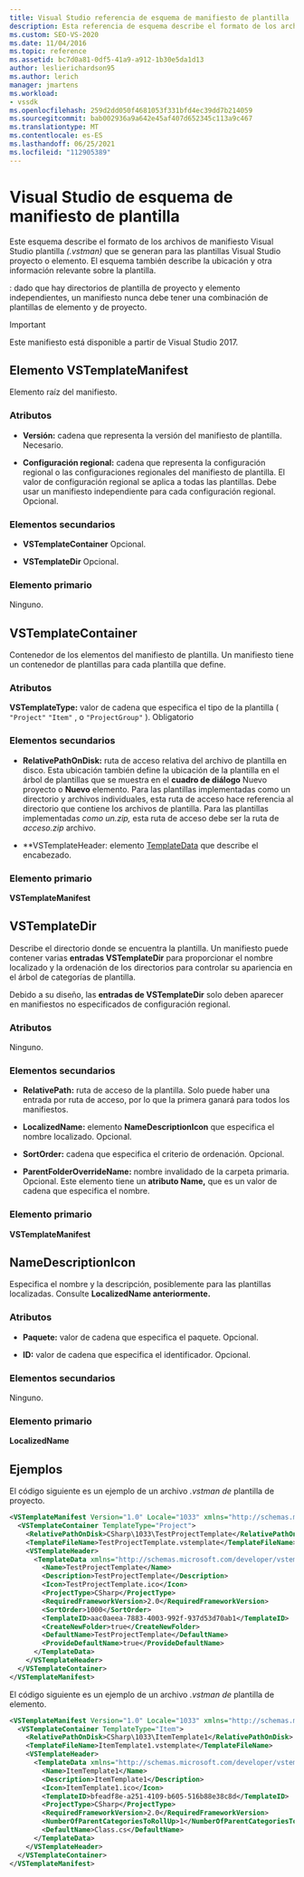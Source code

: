```yaml
---
title: Visual Studio referencia de esquema de manifiesto de plantilla | Microsoft Docs
description: Esta referencia de esquema describe el formato de los archivos de manifiesto Visual Studio plantilla que se generan para las plantillas Visual Studio proyecto o elemento.
ms.custom: SEO-VS-2020
ms.date: 11/04/2016
ms.topic: reference
ms.assetid: bc7d0a81-0df5-41a9-a912-1b30e5da1d13
author: leslierichardson95
ms.author: lerich
manager: jmartens
ms.workload:
- vssdk
ms.openlocfilehash: 259d2dd050f4681053f331bfd4ec39dd7b214059
ms.sourcegitcommit: bab002936a9a642e45af407d652345c113a9c467
ms.translationtype: MT
ms.contentlocale: es-ES
ms.lasthandoff: 06/25/2021
ms.locfileid: "112905389"
---
```

# <a name="visual-studio-template-manifest-schema-reference"></a>Visual Studio de esquema de manifiesto de plantilla
Este esquema describe el formato de los archivos de manifiesto Visual Studio plantilla *(.vstman)* que se generan para las plantillas Visual Studio proyecto o elemento. El esquema también describe la ubicación y otra información relevante sobre la plantilla.

 : dado que hay directorios de plantilla de proyecto y elemento independientes, un manifiesto nunca debe tener una combinación de plantillas de elemento y de proyecto.

> [!IMPORTANT]
> Este manifiesto está disponible a partir de Visual Studio 2017.

## <a name="vstemplatemanifest-element"></a>Elemento VSTemplateManifest
 Elemento raíz del manifiesto.

### <a name="attributes"></a>Atributos

- **Versión:** cadena que representa la versión del manifiesto de plantilla. Necesario.

- **Configuración regional:** cadena que representa la configuración regional o las configuraciones regionales del manifiesto de plantilla. El valor de configuración regional se aplica a todas las plantillas. Debe usar un manifiesto independiente para cada configuración regional. Opcional.

### <a name="child-elements"></a>Elementos secundarios

- **VSTemplateContainer** Opcional.

- **VSTemplateDir** Opcional.

### <a name="parent-element"></a>Elemento primario
 Ninguno.

## <a name="vstemplatecontainer"></a>VSTemplateContainer
 Contenedor de los elementos del manifiesto de plantilla. Un manifiesto tiene un contenedor de plantillas para cada plantilla que define.

### <a name="attributes"></a>Atributos
 **VSTemplateType:** valor de cadena que especifica el tipo de la plantilla ( `"Project"` `"Item"` , o `"ProjectGroup"` ). Obligatorio

### <a name="child-elements"></a>Elementos secundarios

- **RelativePathOnDisk:** ruta de acceso relativa del archivo de plantilla en disco. Esta ubicación también define la ubicación de la plantilla en el árbol de plantillas que se muestra en el **cuadro de diálogo** Nuevo proyecto o **Nuevo** elemento. Para las plantillas implementadas como un directorio y archivos individuales, esta ruta de acceso hace referencia al directorio que contiene los archivos de plantilla. Para las plantillas implementadas *como un.zip,* esta ruta de acceso debe ser la ruta de *acceso.zip* archivo.

- **VSTemplateHeader: elemento [TemplateData](../extensibility/templatedata-element-visual-studio-templates.md) que describe el encabezado.

### <a name="parent-element"></a>Elemento primario
 **VSTemplateManifest**

## <a name="vstemplatedir"></a>VSTemplateDir
 Describe el directorio donde se encuentra la plantilla. Un manifiesto puede contener varias **entradas VSTemplateDir** para proporcionar el nombre localizado y la ordenación de los directorios para controlar su apariencia en el árbol de categorías de plantilla.

 Debido a su diseño, las **entradas de VSTemplateDir** solo deben aparecer en manifiestos no especificados de configuración regional.

### <a name="attributes"></a>Atributos
 Ninguno.

### <a name="child-elements"></a>Elementos secundarios

- **RelativePath:** ruta de acceso de la plantilla. Solo puede haber una entrada por ruta de acceso, por lo que la primera ganará para todos los manifiestos.

- **LocalizedName:** elemento **NameDescriptionIcon** que especifica el nombre localizado. Opcional.

- **SortOrder:** cadena que especifica el criterio de ordenación. Opcional.

- **ParentFolderOverrideName:** nombre invalidado de la carpeta primaria. Opcional. Este elemento tiene un **atributo Name,** que es un valor de cadena que especifica el nombre.

### <a name="parent-element"></a>Elemento primario
 **VSTemplateManifest**

## <a name="namedescriptionicon"></a>NameDescriptionIcon
 Especifica el nombre y la descripción, posiblemente para las plantillas localizadas. Consulte **LocalizedName anteriormente.**

### <a name="attributes"></a>Atributos

- **Paquete:** valor de cadena que especifica el paquete. Opcional.

- **ID:** valor de cadena que especifica el identificador. Opcional.

### <a name="child-elements"></a>Elementos secundarios
 Ninguno.

### <a name="parent-element"></a>Elemento primario
 **LocalizedName**

## <a name="examples"></a>Ejemplos
 El código siguiente es un ejemplo de un archivo *.vstman de* plantilla de proyecto.

```xml
<VSTemplateManifest Version="1.0" Locale="1033" xmlns="http://schemas.microsoft.com/developer/vstemplatemanifest/2015">
  <VSTemplateContainer TemplateType="Project">
    <RelativePathOnDisk>CSharp\1033\TestProjectTemplate</RelativePathOnDisk>
    <TemplateFileName>TestProjectTemplate.vstemplate</TemplateFileName>
    <VSTemplateHeader>
      <TemplateData xmlns="http://schemas.microsoft.com/developer/vstemplate/2005">
        <Name>TestProjectTemplate</Name>
        <Description>TestProjectTemplate</Description>
        <Icon>TestProjectTemplate.ico</Icon>
        <ProjectType>CSharp</ProjectType>
        <RequiredFrameworkVersion>2.0</RequiredFrameworkVersion>
        <SortOrder>1000</SortOrder>
        <TemplateID>aac0aeea-7883-4003-992f-937d53d70ab1</TemplateID>
        <CreateNewFolder>true</CreateNewFolder>
        <DefaultName>TestProjectTemplate</DefaultName>
        <ProvideDefaultName>true</ProvideDefaultName>
      </TemplateData>
    </VSTemplateHeader>
  </VSTemplateContainer>
</VSTemplateManifest>

```

 El código siguiente es un ejemplo de un archivo *.vstman de* plantilla de elemento.

```xml
<VSTemplateManifest Version="1.0" Locale="1033" xmlns="http://schemas.microsoft.com/developer/vstemplatemanifest/2015">
  <VSTemplateContainer TemplateType="Item">
    <RelativePathOnDisk>CSharp\1033\ItemTemplate1</RelativePathOnDisk>
    <TemplateFileName>ItemTemplate1.vstemplate</TemplateFileName>
    <VSTemplateHeader>
      <TemplateData xmlns="http://schemas.microsoft.com/developer/vstemplate/2005">
        <Name>ItemTemplate1</Name>
        <Description>ItemTemplate1</Description>
        <Icon>ItemTemplate1.ico</Icon>
        <TemplateID>bfeadf8e-a251-4109-b605-516b88e38c8d</TemplateID>
        <ProjectType>CSharp</ProjectType>
        <RequiredFrameworkVersion>2.0</RequiredFrameworkVersion>
        <NumberOfParentCategoriesToRollUp>1</NumberOfParentCategoriesToRollUp>
        <DefaultName>Class.cs</DefaultName>
      </TemplateData>
    </VSTemplateHeader>
  </VSTemplateContainer>
</VSTemplateManifest>

```
